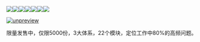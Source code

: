 ![](https://static001.geekbang.org/resource/image/1d/30/1d29bf1eb0f943a91fd233105f06c830.jpg?wh=1242*978)![](https://static001.geekbang.org/resource/image/be/0e/bec42567b46fe69e4e4d4e427f625c0e.jpg?wh=1242*1780)![](https://static001.geekbang.org/resource/image/5a/fd/5a48f52da754b201ff4ca1ab831875fd.jpg?wh=1242*2372)![](https://static001.geekbang.org/resource/image/96/e2/96c2368e46d049dd60f85b82c7cbb1e2.jpg?wh=1242*3932)![](https://static001.geekbang.org/resource/image/4f/52/4fc17ea8b6877c8a3fe7cbb906575e52.jpg?wh=1242*3112)![](https://static001.geekbang.org/resource/image/5f/f5/5f5d850a0eb1998da4005a378078a7f5.jpg?wh=1242*3528)![](https://static001.geekbang.org/resource/image/7f/99/7f42798b9aa414fe10bd240963854e99.jpg?wh=1242*2542)

[![unpreview](https://static001.geekbang.org/resource/image/00/f2/00f868b7654dcb50ae2c91fd7688d2f2.jpg?wh=1242*526)](time://mall?url=https%3A%2F%2Fj.youzan.com%2FG69gDi)

限量发售中，仅限5000份，3大体系，22个模块，定位工作中80%的高频问题。
